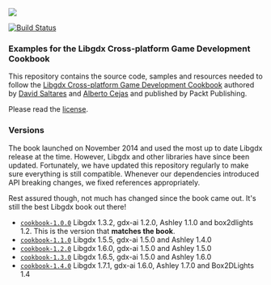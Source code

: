 ![](http://i.imgur.com/zd2KtbO.png?1)

[![Build Status](https://travis-ci.org/saltares/libgdx-cookbook.svg?branch=master)](https://travis-ci.org/saltares/libgdx-cookbook)

### Examples for the Libgdx Cross-platform Game Development Cookbook

This repository contains the source code, samples and resources needed to follow the [Libgdx Cross-platform Game Development Cookbook](https://www.packtpub.com/game-development/libgdx-cross-platform-game-development-cookbook) authored by [David Saltares](https://github.com/saltares) and [Alberto Cejas](https://github.com/albertocejas) and published by Packt Publishing.

Please read the [license](https://github.com/saltares/libgdx-cookbook/blob/master/LICENSE.md).

### Versions

The book launched on November 2014 and used the most up to date Libgdx release at the time. However, Libgdx and other libraries have since been updated. Fortunately, we have updated this repository regularly to make sure everything is still compatible. Whenever our dependencies introduced API breaking changes, we fixed references appropriately.

Rest assured though, not much has changed since the book came out. It's still the best Libgdx book out there!

* [`cookbook-1.0.0`](https://github.com/saltares/libgdx-cookbook/releases/tag/cookbook-1.0.0) Libgdx 1.3.2, gdx-ai 1.2.0, Ashley 1.1.0 and box2dlights 1.2. This is the version that **matches the book**.
* [`cookbook-1.1.0`](https://github.com/saltares/libgdx-cookbook/releases/tag/cookbook-1.1.0) Libgdx 1.5.5, gdx-ai 1.5.0 and Ashley 1.4.0 
* [`cookbook-1.2.0`](https://github.com/saltares/libgdx-cookbook/releases/tag/cookbook-1.2.0) Libgdx 1.6.0, gdx-ai 1.5.0 and Ashley 1.5.0
* [`cookbook-1.3.0`](https://github.com/saltares/libgdx-cookbook/releases/tag/cookbook-1.3.0) Libgdx 1.6.5, gdx-ai 1.5.0 and Ashley 1.6.0
* [`cookbook-1.4.0`](https://github.com/saltares/libgdx-cookbook/releases/tag/cookbook-1.4.0) Libgdx 1.7.1, gdx-ai 1.6.0, Ashley 1.7.0 and Box2DLights 1.4
